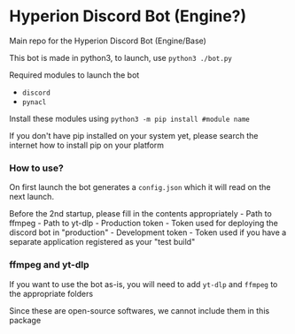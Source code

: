 # Hyperion Discord Bot (Engine?)
Main repo for the Hyperion Discord Bot (Engine/Base)

This bot is made in python3, to launch, use `python3 ./bot.py`

Required modules to launch the bot
- `discord`
- `pynacl`

Install these modules using `python3 -m pip install #module name`

If you don't have pip installed on your system yet, please search the internet how to install pip on your platform

### How to use?

On first launch the bot generates a `config.json` which it will read on the next launch.

Before the 2nd startup, please fill in the contents appropriately
    - Path to ffmpeg
    - Path to yt-dlp
    - Production token
        - Token used for deploying the discord bot in "production"
    - Development token
        - Token used if you have a separate application registered as your "test build"

### ffmpeg and yt-dlp

If you want to use the bot as-is, you will need to add `yt-dlp` and `ffmpeg` to the appropriate folders

Since these are open-source softwares, we cannot include them in this package